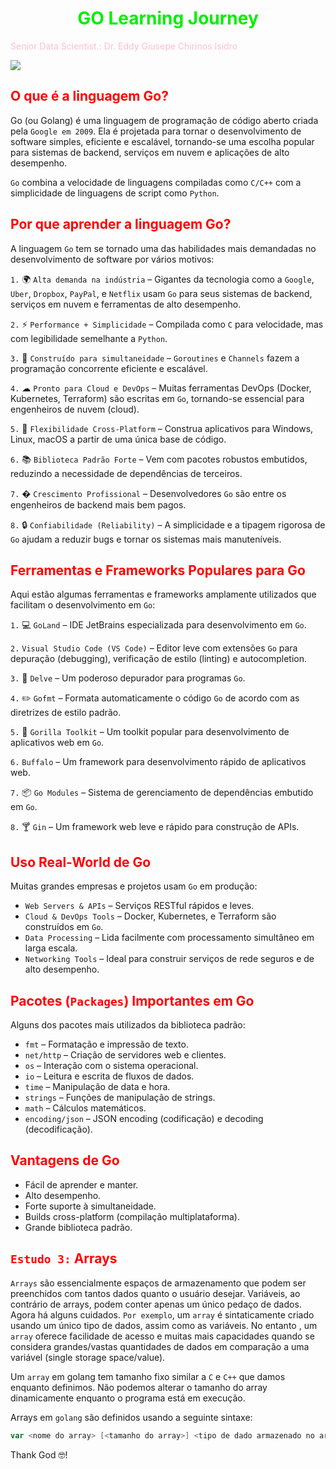 # <h1 align="center"><font color="gree">GO Learning Journey</font></h1>

<font color="pink">Senior Data Scientist.: Dr. Eddy Giusepe Chirinos Isidro</font>

![](https://media.licdn.com/dms/image/v2/D4E12AQE3Wn1rrgc1_Q/article-cover_image-shrink_720_1280/B4EZiR1Z_VGcAI-/0/1754793361707?e=1761177600&v=beta&t=vCMchpvmDas0dIajhJy4xvFPigR8LLLODUb4LM2dO-w)


## <font color="red">O que é a linguagem Go?</font>

Go (ou Golang) é uma linguagem de programação de código aberto criada pela ``Google em 2009``. Ela é projetada para tornar o desenvolvimento de software simples, eficiente e escalável, tornando-se uma escolha popular para sistemas de backend, serviços em nuvem e aplicações de alto desempenho.

``Go`` combina a velocidade de linguagens compiladas como ``C/C++`` com a simplicidade de linguagens de script como ``Python``.

## <font color="red">Por que aprender a linguagem Go?</font>

A linguagem ``Go`` tem se tornado uma das habilidades mais demandadas no desenvolvimento de software por vários motivos:

``1.`` 🌍 ``Alta demanda na indústria`` – Gigantes da tecnologia como a ``Google``, ``Uber``, ``Dropbox``, ``PayPal``, e ``Netflix`` usam ``Go`` para seus sistemas de backend, serviços em nuvem e ferramentas de alto desempenho.

``2.`` ⚡ ``Performance + Simplicidade`` – Compilada como ``C`` para velocidade, mas com legibilidade semelhante a ``Python``.

``3.`` 🔄 ``Construído para simultaneidade`` – ``Goroutines`` e ``Channels`` fazem a programação concorrente eficiente e escalável.

``4.`` ☁ ``Pronto para Cloud e DevOps`` – Muitas ferramentas DevOps (Docker, Kubernetes, Terraform) são escritas em ``Go``, tornando-se essencial para engenheiros de nuvem (cloud).

``5.`` 🧩 ``Flexibilidade Cross-Platform`` – Construa aplicativos para Windows, Linux, macOS a partir de uma única base de código.

``6.`` 📚 ``Biblioteca Padrão Forte`` – Vem com pacotes robustos embutidos, reduzindo a necessidade de dependências de terceiros.

``7.`` � ``Crescimento Profissional`` – Desenvolvedores ``Go`` são entre os engenheiros de backend mais bem pagos.

``8.`` 🔒 ``Confiabilidade (Reliability)`` – A simplicidade e a tipagem rigorosa de ``Go`` ajudam a reduzir bugs e tornar os sistemas mais manuteníveis.

## <font color="red">Ferramentas e Frameworks Populares para Go</font>

Aqui estão algumas ferramentas e frameworks amplamente utilizados que facilitam o desenvolvimento em ``Go``:

``1.`` 💻 ``GoLand`` – IDE JetBrains especializada para desenvolvimento em ``Go``.

``2.`` ``Visual Studio Code (VS Code)`` – Editor leve com extensões ``Go`` para depuração (debugging), verificação de estilo (linting) e autocompletion.

``3.`` 🐞 ``Delve`` – Um poderoso depurador para programas ``Go``.

``4.`` ✏️ ``Gofmt`` – Formata automaticamente o código ``Go`` de acordo com as diretrizes de estilo padrão.

``5.`` 🦍 ``Gorilla Toolkit`` – Um toolkit popular para desenvolvimento de aplicativos web em ``Go``.

``6.`` ``Buffalo`` – Um framework para desenvolvimento rápido de aplicativos web.

``7.`` 📦 ``Go Modules`` – Sistema de gerenciamento de dependências embutido em ``Go``.

``8.`` 🍸 ``Gin`` – Um framework web leve e rápido para construção de APIs.

## <font color="red">Uso Real-World de Go</font>

Muitas grandes empresas e projetos usam ``Go`` em produção:

* ``Web Servers & APIs`` – Serviços RESTful rápidos e leves.
* ``Cloud & DevOps Tools`` – Docker, Kubernetes, e Terraform são construídos em ``Go``.
* ``Data Processing`` – Lida facilmente com processamento simultâneo em larga escala.
* ``Networking Tools`` – Ideal para construir serviços de rede seguros e de alto desempenho.

## <font color="red">Pacotes (``Packages``) Importantes em Go</font>

Alguns dos pacotes mais utilizados da biblioteca padrão:

* ``fmt`` – Formatação e impressão de texto.
* ``net/http`` – Criação de servidores web e clientes.
* ``os`` – Interação com o sistema operacional.
* ``io`` – Leitura e escrita de fluxos de dados.
* ``time`` – Manipulação de data e hora.
* ``strings`` – Funções de manipulação de strings.
* ``math`` – Cálculos matemáticos.
* ``encoding/json`` – JSON encoding (codificação) e decoding (decodificação).

## <font color="red">Vantagens de Go</font>

* Fácil de aprender e manter.
* Alto desempenho.
* Forte suporte à simultaneidade.
* Builds cross-platform (compilação multiplataforma).
* Grande biblioteca padrão.


## <font color="red">`Estudo 3:` Arrays</font>

``Arrays`` são essencialmente espaços de armazenamento que podem ser preenchidos com tantos dados quanto o usuário desejar. Variáveis, ao contrário de arrays, podem conter apenas um único pedaço de dados. Agora há alguns cuidados. ``Por exemplo``, um ``array`` é sintaticamente criado usando um único tipo de dados, assim como as variáveis. No entanto	, um ``array`` oferece facilidade de acesso e muitas mais capacidades quando se considera grandes/vastas quantidades de dados em comparação a uma variável (single storage space/value).

Um ``array`` em golang tem tamanho fixo similar a ``C`` e ``C++`` que damos enquanto definimos. Não podemos alterar o tamanho do array dinamicamente enquanto o programa está em execução.

Arrays em ``golang`` são definidos usando a seguinte sintaxe:

```go
var <nome do array> [<tamanho do array>] <tipo de dado armazenado no array>
```






Thank God 🤓!